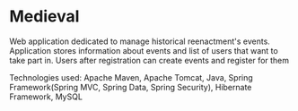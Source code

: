 # Medieval
Web application dedicated to manage historical reenactment's events. Application stores information about events and list of users that want to take part in. Users after registration can create events and register for them

Technologies used:
Apache Maven,
Apache Tomcat,
Java,
Spring Framework(Spring MVC, Spring Data, Spring Security),
Hibernate Framework,
MySQL
